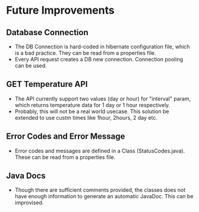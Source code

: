 # Future Improvements

## Database Connection
* The DB Connection is hard-coded in hibernate configuration file, which is a bad practice. They can be read from a properties file.
* Every API request creates a DB new connection. Connection pooling can be used.

## GET Temperature API
* The API currently support two values (day or hour) for "interval" param, which returns temperature data for 1 day or 1 hour respectively.
* Probably, this will not be a real world usecase. This solution be extended to use custm times like 1hour, 2hours, 2 day etc.

## Error Codes and Error Message
* Error codes and messages are defined in a Class (StatusCodes.java). These can be read from a properties file.

## Java Docs
* Though there are sufficient comments provided, the classes does not have enough information to generate an automatic JavaDoc. This can be improvised.
